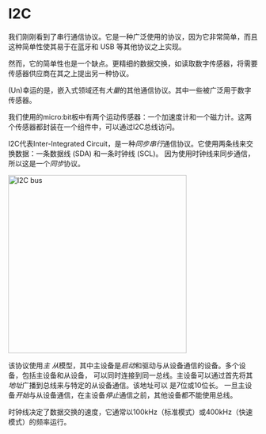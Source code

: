 # I2C

我们刚刚看到了串行通信协议。它是一种广泛使用的协议，因为它非常简单，而且这种简单性使其易于在蓝牙和 USB 等其他协议之上实现。

然而，它的简单性也是一个缺点。更精细的数据交换，如读取数字传感器，将需要传感器供应商在其之上提出另一种协议。

(Un)幸运的是，嵌入式领域还有*大量*的其他通信协议。其中一些被广泛用于数字传感器。

我们使用的micro:bit板中有两个运动传感器：一个加速度计和一个磁力计。这两个传感器都封装在一个组件中，可以通过I2C总线访问。

I2C代表Inter-Integrated Circuit，是一种*同步串行*通信协议。它使用两条线来交换数据：一条数据线 (SDA) 和一条时钟线 (SCL)。
因为使用时钟线来同步通信，所以这是一个*同步*协议。

<p>
<img class="white_bg" height=360 title="I2C bus" src="https://upload.wikimedia.org/wikipedia/commons/0/04/I2C_controller-target.svg">
</p>

该协议使用*主* *从*模型，其中主设备是*启动*和驱动与从设备通信的设备。多个设备，包括主设备和从设备，
可以同时连接到同一总线。主设备可以通过首先将其*地址*广播到总线来与特定的从设备通信。该地址可以
是7位或10位长。 一旦主设备*开始*与从设备通信，在主设备*停止*通信之前，其他设备都不能使用总线。

时钟线决定了数据交换的速度，它通常以100kHz（标准模式）或400kHz（快速模式）的频率运行。
